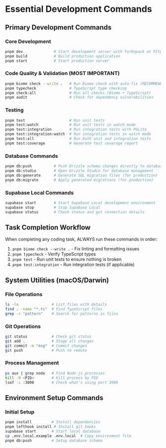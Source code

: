 # Essential Development Commands

## Primary Development Commands

### Core Development
```bash
pnpm dev              # Start development server with Turbopack at http://localhost:3000
pnpm build            # Build production application
pnpm start            # Start production server
```

### Code Quality & Validation (MOST IMPORTANT)
```bash
pnpm biome check --write .   # Run Biome check with auto-fix (RECOMMENDED for AI code updates)
pnpm typecheck               # TypeScript type checking
pnpm check:all               # Run all checks (Biome + TypeScript)
pnpm audit                   # Check for dependency vulnerabilities
```

### Testing
```bash
pnpm test                    # Run unit tests
pnpm test:watch              # Run unit tests in watch mode
pnpm test:integration        # Run integration tests with PGLite
pnpm test:integration:watch  # Run integration tests in watch mode
pnpm test:all                # Run both unit and integration tests
pnpm test:coverage           # Generate test coverage report
```

### Database Commands
```bash
pnpm db:push          # Push Drizzle schema changes directly to database (recommended for development)
pnpm db:studio        # Open Drizzle Studio for database management
pnpm db:generate      # Generate SQL migration files (for production)
pnpm db:migrate       # Apply generated migrations (for production)
```

### Supabase Local Commands
```bash
supabase start        # Start Supabase Local development environment
supabase stop         # Stop Supabase Local
supabase status       # Check status and get connection details
```

## Task Completion Workflow

When completing any coding task, ALWAYS run these commands in order:
1. `pnpm biome check --write .` - Fix linting and formatting issues
2. `pnpm typecheck` - Verify TypeScript types
3. `pnpm test` - Run unit tests to ensure nothing is broken
4. `pnpm test:integration` - Run integration tests (if applicable)

## System Utilities (macOS/Darwin)

### File Operations
```bash
ls -la               # List files with details
find . -name "*.ts"  # Find TypeScript files
grep -r "pattern"    # Search for patterns in files
```

### Git Operations
```bash
git status           # Check git status
git add .            # Stage all changes
git commit -m "msg"  # Commit changes
git push             # Push to remote
```

### Process Management
```bash
ps aux | grep node   # Find Node.js processes
kill -9 <PID>        # Kill process by PID
lsof -i :3000        # Check what's using port 3000
```

## Environment Setup Commands

### Initial Setup
```bash
pnpm install         # Install dependencies
pnpm lefthook install # Install git hooks
supabase start       # Start local database
cp .env.local.example .env.local  # Copy environment file
pnpm db:push         # Setup database schema
```